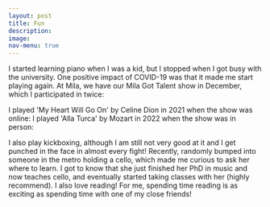 ```yaml
---
layout: post
title: Fun
description: 
image: 
nav-menu: true
---
```


I started learning piano when I was a kid, but I stopped when I got busy with the university. One positive impact of COVID-19 was that it made me start playing again. At Mila, we have our Mila Got Talent show in December, which I participated in twice:

I played 'My Heart Will Go On' by Celine Dion in 2021 when the show was online:
I played 'Alla Turca' by Mozart in 2022 when the show was in person:

<be> I also play kickboxing, although I am still not very good at it and I get punched in the face in almost every fight! Recently, randomly bumped into someone in the metro holding a cello, which made me curious to ask her where to learn. I got to know that she just finished her PhD in music and now teaches cello, and eventually started taking classes with her (highly recommend). I also love reading! For me, spending time reading is as exciting as spending time with one of my close friends!

